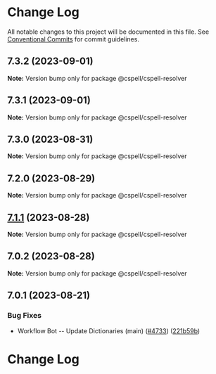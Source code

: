 # Change Log

All notable changes to this project will be documented in this file.
See [Conventional Commits](https://conventionalcommits.org) for commit guidelines.

## 7.3.2 (2023-09-01)

**Note:** Version bump only for package @cspell/cspell-resolver

## 7.3.1 (2023-09-01)

**Note:** Version bump only for package @cspell/cspell-resolver

## 7.3.0 (2023-08-31)

**Note:** Version bump only for package @cspell/cspell-resolver

## 7.2.0 (2023-08-29)

**Note:** Version bump only for package @cspell/cspell-resolver

## [7.1.1](https://github.com/streetsidesoftware/cspell/compare/v7.1.0...v7.1.1) (2023-08-28)

**Note:** Version bump only for package @cspell/cspell-resolver

## 7.0.2 (2023-08-28)

**Note:** Version bump only for package @cspell/cspell-resolver

## 7.0.1 (2023-08-21)

### Bug Fixes

* Workflow Bot -- Update Dictionaries (main) ([#4733](https://github.com/streetsidesoftware/cspell/issues/4733)) ([221b59b](https://github.com/streetsidesoftware/cspell/commit/221b59bfe726a3b1fe5f9dcbdef6632983ebebeb))

# Change Log

